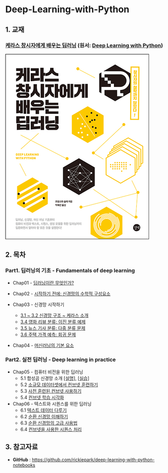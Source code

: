 # Deep-Learning-with-Python



## 1. 교재

###  [케라스 창시자에게 배우는 딥러닝](http://www.yes24.com/24/Goods/65050162?Acode=101) (원서: [Deep Learning with Python](https://www.manning.com/books/deep-learning-with-python))

![](./cover.jpg)





## 2. 목차

### Part1. 딥러닝의 기초 - Fundamentals of deep learning

- Chap01 - [딥러닝이란 무엇인가?](https://github.com/ExcelsiorCJH/Deep-Learning-with-Python/blob/master/Chap01-what_is_deep_learning/Chap01-what_is_deep_learning.md)
- Chap02 - [시작하기 전에: 신경망의 수학적 구성요소](https://github.com/ExcelsiorCJH/Deep-Learning-with-Python/blob/master/Chap02-mathematical_building_blocks_of_neural_networks/Chap02-mathematical_building_blocks_of_neural_networks.ipynb)
- Chap03 - 신경망 시작하기
    - [3.1 ~ 3.2 신경망 구조 ~ 케라스 소개](https://github.com/ExcelsiorCJH/Deep-Learning-with-Python/blob/master/Chap03-Getting_started_with_neural_networks/3.1-2_-Getting_started_with_neural_networks.ipynb)
    - [3.4 영화 리뷰 분류: 이진 분류 예제](https://github.com/ExcelsiorCJH/Deep-Learning-with-Python/blob/master/Chap03-Getting_started_with_neural_networks/3.4-classifying_movie_reviews.ipynb)
    - [3.5 뉴스 기사 분류: 다중 분류 문제](https://github.com/ExcelsiorCJH/Deep-Learning-with-Python/blob/master/Chap03-Getting_started_with_neural_networks/3.5-classifying_newswires.ipynb)
    - [3.6 주택 가격 예측: 회귀 문제](https://github.com/ExcelsiorCJH/Deep-Learning-with-Python/blob/master/Chap03-Getting_started_with_neural_networks/3.6-predicting_house_prices.ipynb)

- Chap04 - [머신러닝의 기본 요소](https://github.com/ExcelsiorCJH/Deep-Learning-with-Python/blob/master/Chap04-Fundamentals_of_machine_learning/Chap04-Fundamentals_of_machine_learning.ipynb)

### Part2. 실전 딥러닝 - Deep learning in practice

- Chap05 - 컴퓨터 비전을 위한 딥러닝
    - 5.1 합성곱 신경망 소개 [[설명]](https://github.com/ExcelsiorCJH/Deep-Learning-with-Python/blob/master/Chap05-Deep_learning_for_computer_vision/5.1-convnet_description.ipynb), [[실습]](https://github.com/ExcelsiorCJH/Deep-Learning-with-Python/blob/master/Chap05-Deep_learning_for_computer_vision/5.1-introduction-to-convnets.ipynb)
    - 5.2 [소규모 데이터셋에서 컨브넷 훈련하기](https://github.com/ExcelsiorCJH/Deep-Learning-with-Python/blob/master/Chap05-Deep_learning_for_computer_vision/5.2-using-convnets-with-small-datasets.ipynb)
    - 5.3 [사전 훈련된 컨브넷 사용하기](https://github.com/ExcelsiorCJH/Deep-Learning-with-Python/blob/master/Chap05-Deep_learning_for_computer_vision/5.3-using-a-pretrained-convnet.ipynb)
    - 5.4 [컨브넷 학습 시각화](https://github.com/ExcelsiorCJH/Deep-Learning-with-Python/blob/master/Chap05-Deep_learning_for_computer_vision/5.4-visualizing-what-convnets-learn.ipynb)
- Chap06 - 텍스트와 시퀀스를 위한 딥러닝
    - 6.1 [텍스트 데이터 다루기](https://github.com/ExcelsiorCJH/Deep-Learning-with-Python/blob/master/Chap06-Deep_learning_for_text_and_sequences/6.1-working-with-text-data.ipynb)
    - 6.2 [순환 신경망 이해하기](https://github.com/ExcelsiorCJH/Deep-Learning-with-Python/blob/master/Chap06-Deep_learning_for_text_and_sequences/6.2-understanding-recurrent-neural-networks.ipynb)
    - 6.3 [순환 신경망의 고급 사용법](https://github.com/ExcelsiorCJH/Deep-Learning-with-Python/blob/master/Chap06-Deep_learning_for_text_and_sequences/6.3-advanced-usage-of-recurrent-neurl-networks.ipynb)
    - 6.4 [컨브넷을 사용한 시퀀스 처리](https://github.com/ExcelsiorCJH/Deep-Learning-with-Python/blob/master/Chap06-Deep_learning_for_text_and_sequences/6.4-sequence-processing-with-convnets.ipynb)

## 3. 참고자료

- **GitHub** : https://github.com/rickiepark/deep-learning-with-python-notebooks